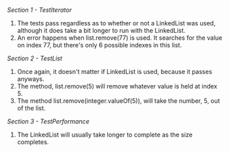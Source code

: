 *Section 1 - TestIterator*

1. The tests pass regardless as to whether or not a LinkedList was used, although it does take a bit longer to run with the LinkedList.
2. An error happens when list.remove(77) is used. It searches for the value on index 77, but there's only 6 possible indexes in this list.

*Section 2 - TestList*

1. Once again, it doesn't matter if LinkedList is used, because it passes anyways.
2. The method, list.remove(5) will remove whatever value is held at index 5.
3. The method list.remove(integer.valueOf(5)), will take the number, 5, out of the list.

*Section 3 - TestPerformance*

1. The LinkedList will usually take longer to complete as the size completes.
